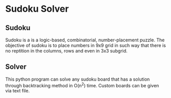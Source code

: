 # Sudoku Solver

## Sudoku

Sudoku is a is a logic-based, combinatorial, number-placement puzzle. The objective of 
sudoku is to place numbers in 9x9 grid in such way that there is no reptition in the
columns, rows and even in 3x3 subgrid.

## Solver

This python program can solve any sudoku board that has a solution through backtracking method in O(n<sup>2</sup>) time.
Custom boards can be given via text file.
